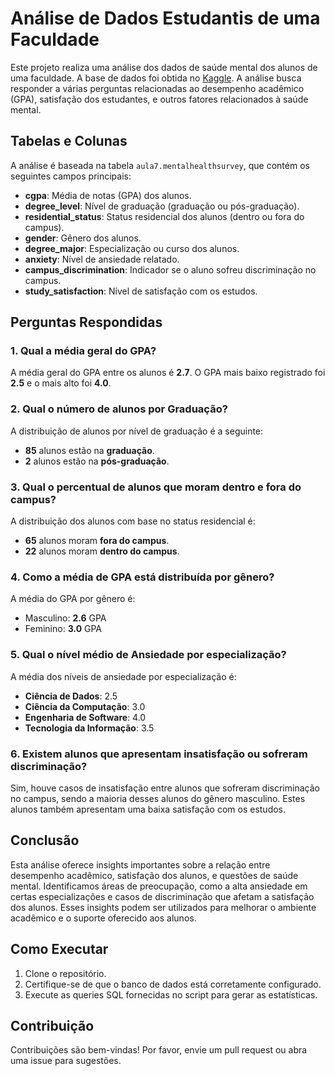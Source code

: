 # Análise de Dados Estudantis de uma Faculdade

Este projeto realiza uma análise dos dados de saúde mental dos alunos de uma faculdade. A base de dados foi obtida no [Kaggle](https://www.kaggle.com). A análise busca responder a várias perguntas relacionadas ao desempenho acadêmico (GPA), satisfação dos estudantes, e outros fatores relacionados à saúde mental.

## Tabelas e Colunas

A análise é baseada na tabela `aula7.mentalhealthsurvey`, que contém os seguintes campos principais:

- **cgpa**: Média de notas (GPA) dos alunos.
- **degree_level**: Nível de graduação (graduação ou pós-graduação).
- **residential_status**: Status residencial dos alunos (dentro ou fora do campus).
- **gender**: Gênero dos alunos.
- **degree_major**: Especialização ou curso dos alunos.
- **anxiety**: Nível de ansiedade relatado.
- **campus_discrimination**: Indicador se o aluno sofreu discriminação no campus.
- **study_satisfaction**: Nível de satisfação com os estudos.

## Perguntas Respondidas

### 1. Qual a média geral do GPA?
A média geral do GPA entre os alunos é **2.7**. O GPA mais baixo registrado foi **2.5** e o mais alto foi **4.0**.

### 2. Qual o número de alunos por Graduação?
A distribuição de alunos por nível de graduação é a seguinte:

- **85** alunos estão na **graduação**.
- **2** alunos estão na **pós-graduação**.

### 3. Qual o percentual de alunos que moram dentro e fora do campus?
A distribuição dos alunos com base no status residencial é:

- **65** alunos moram **fora do campus**.
- **22** alunos moram **dentro do campus**.

### 4. Como a média de GPA está distribuída por gênero?
A média do GPA por gênero é:

- Masculino: **2.6** GPA
- Feminino: **3.0** GPA

### 5. Qual o nível médio de Ansiedade por especialização?
A média dos níveis de ansiedade por especialização é:

- **Ciência de Dados**: 2.5
- **Ciência da Computação**: 3.0
- **Engenharia de Software**: 4.0
- **Tecnologia da Informação**: 3.5

### 6. Existem alunos que apresentam insatisfação ou sofreram discriminação?
Sim, houve casos de insatisfação entre alunos que sofreram discriminação no campus, sendo a maioria desses alunos do gênero masculino. Estes alunos também apresentam uma baixa satisfação com os estudos.

## Conclusão

Esta análise oferece insights importantes sobre a relação entre desempenho acadêmico, satisfação dos alunos, e questões de saúde mental. Identificamos áreas de preocupação, como a alta ansiedade em certas especializações e casos de discriminação que afetam a satisfação dos alunos. Esses insights podem ser utilizados para melhorar o ambiente acadêmico e o suporte oferecido aos alunos.

## Como Executar

1. Clone o repositório.
2. Certifique-se de que o banco de dados está corretamente configurado.
3. Execute as queries SQL fornecidas no script para gerar as estatísticas.

## Contribuição

Contribuições são bem-vindas! Por favor, envie um pull request ou abra uma issue para sugestões.
